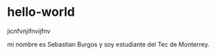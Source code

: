 # hello-world
jicnfvnjifnvijfnv

mi nombre es Sebastian Burgos y soy estudiante del Tec de Monterrey. 
